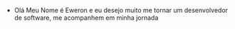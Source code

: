 - Olá Meu Nome é Eweron e eu desejo muito me tornar um desenvolvedor de software, me acompanhem em minha jornada
